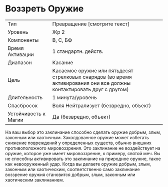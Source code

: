 
# Воззреть Оружие

| | |
|---|---|
|Тип|Превращение [смотрите текст]|
|Уровень| Жр 2|
|Компоненты| В, С, БФ|
|Время Активации| 1 стандартн. действ.|
|Диапазон| Касание|
|Цель| Касаемое оружие или пятьдесят стрелковых снарядов (во время активирования они все должны контактировать друг с другом)|
|Длительность| 1 минута/уровень|
|Спасбросок| Воля Нейтрализует (безвредно, объект)|
|Устойчивость к Магии| Да (безвредно, объект)|

На ваш выбор это заклинание способно сделать оружие добрым, злым, законным или хаотичным. Заколдованное оружие может избегать снижение повреждений у определенных существ, обычно внешних противоположного мировоззрения. Это заклинание не воздействует на оружие, которое уже имеет мировоззрение, к примеру, святой меч. Вы не способны активировать это заклинание на природное оружие, такое как невооруженный удар. Когда вы делаете оружие добрым, злым, законным или хаотическим, соответственно само заклинание воззрение оружия становится добрым, злым, законным или хаотическим заклинанием.